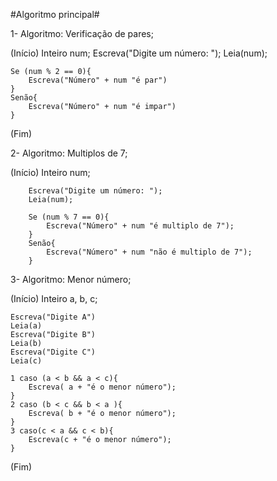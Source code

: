 #Algoritmo principal#

1- Algoritmo: Verificação de pares;

(Início)
    Inteiro num;
    Escreva("Digite um número: ");
    Leia(num);

    Se (num % 2 == 0){
        Escreva("Número" + num "é par")
    }
    Senão{
        Escreva("Número" + num "é impar")
    }
(Fim)

2- Algoritmo: Multiplos de 7;

(Início)
    Inteiro num;

        Escreva("Digite um número: ");
        Leia(num);

        Se (num % 7 == 0){
            Escreva("Número" + num "é multiplo de 7");
        }
        Senão{
            Escreva("Número" + num "não é multiplo de 7");
        }

3- Algoritmo: Menor número;

(Início)
    Inteiro a, b, c;

    Escreva("Digite A")
    Leia(a)
    Escreva("Digite B")
    Leia(b)
    Escreva("Digite C")
    Leia(c)

    1 caso (a < b && a < c){
        Escreva( a + "é o menor número");
    }
    2 caso (b < c && b < a ){
        Escreva( b + "é o menor número");
    }
    3 caso(c < a && c < b){
        Escreva(c + "é o menor número");
    }
(Fim)









